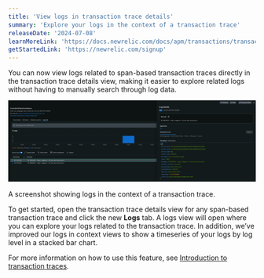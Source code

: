 ```yaml
---
title: 'View logs in transaction trace details'
summary: 'Explore your logs in the context of a transaction trace'
releaseDate: '2024-07-08'
learnMoreLink: 'https://docs.newrelic.com/docs/apm/transactions/transaction-traces/introduction-transaction-traces/'
getStartedLink: 'https://newrelic.com/signup'
---
```


You can now view logs related to span-based transaction traces directly in the transaction trace details view, making it easier to explore related logs without having to manually search through log data. 

![A screenshot showing logs in the context of a transaction trace.](./images/WhatsNewAPMLogsInContextTransactionTrace.webp "A screenshot showing logs in the context of a transaction trace.")
<figcaption>A screenshot showing logs in the context of a transaction trace.</figcaption>

To get started, open the transaction trace details view for any span-based transaction trace and click the new **Logs** tab. A logs view will open where you can explore your logs related to the transaction trace. In addition, we’ve improved our logs in context views to show a timeseries of your logs by log level in a stacked bar chart. 

For more information on how to use this feature, see [Introduction to transaction traces](https://docs.newrelic.com/docs/apm/transactions/transaction-traces/introduction-transaction-traces/).


